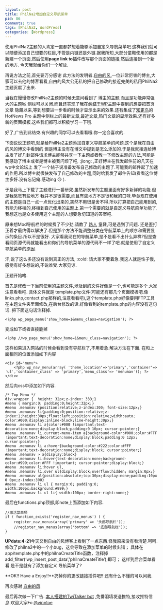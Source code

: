 ```yaml
---
layout: post
title: PhilNa2增加自定义导航菜单
pid: 86
comments: true
tags: [PhilNa2, WordPress]
categories: [Wordpress]
---
```

使用PhilNa2主题的人肯定一直都梦想着能够添加自定义导航菜单吧.这样我们就可以随便添加自己想要的栏目,不管是内链还是外链.据我所知,大部分童鞋使用的都是 新建一个页面,然后使用**page link to**插件改写那个页面的链接,然后连接到一个新的地方.
今天我就给你们一个解放.

再说方法之前,首先要万分感谢 此方法的发明者.[自由的风](http://loosky.net/),一位非常厉害的博主,大家可以去他的博客看看,自由的风大公无私的把自己修改的接近完美的私用PhilNa2主题贡献了出来.

当我在慢慢修改PhilNa2主题的时候无意间看到了 博主的主题,而且是功能异常强大的主题哟.侧栏可以关闭.而且还实现了我在[纠结于WP主题](/2011/04/46-entangled-in-the-wp-theme.html)中提到的想要把首页文章 隐藏以来,等到想要进一步看的时候才显示出来的效果.还有集成了[知更鸟](http://zmingcx.com/)的HotNews Pro 主题中侧栏上的最新文章,最近文章,热门文章的显示效果.还有好多新的页面模板.这些我们都可以积极学习一下哦.

好了,广告到此结束.有兴趣的同学可以去看看哦.你一定会喜欢的.

下面说说正题吧,就是给PhilNa2主题添加自定义导航菜单的问题.这个是我在自由的风的博文中看到的.但是博主没有在博文中提到是怎么添加的.于是我就接连给博主发了好几封邮件请求博主能够共享一下主题或者教一下修改主题的方法,可能是我感动了博主或者是博主被我问烦了吧, :jiong: ,正好博主在我发邮件前的几天在wp中文论坛上 发了一个帖子说准备发布自己修改的主题了.可能我的邮件起了加速的作用.所以博主就很快发布了自己修改的主题,同时给我发了邮件告知(看看这位博主多好.没有忘记俺.感动ing :cry: ).

于是我马上下载了主题进行一番研究.虽然新发布的主题里面有好多新鲜的功能.但是我感觉有些地方 我并不是很需要,而且有些地方不是很和我的口味.毕竟现在使用的主题是自己一点一点优化出来的,突然不用很是舍不得.所以打算把自己能用到的,有能力移植的,移植到自己使用的主题上.第一个需要的就是自定义导航菜单功能了.我想这也是众多使用这个主题的人想要急切知道的答案吧.

原来想Mod导航栏的时候费了不少劲,请教了 [路人](http://imluren.com) 童鞋,可是遇到了问题. 还是歪打正着才最终得以解决了.但是那个方法不能调整分类在导航菜单上的顺序和需要显示的条目.所以不是很好. 大家看我现在的导航菜单,是不是看不出什么异样?但是查看网页源代码就能看出和你们的导航菜单的源代码不一样了吧.就是使用了自定义导航菜单的原因.

汗,说了这么多还没有说到真正的方法, :cold: 请大家不要着急.我这人就是性子慢,感觉有好多想说的,不说难受.大家见谅.

正题开始咯.

首先是修改一下当前使用的主题文件,涉及到的文件好像是一个,也可能是多个.大家注意看看吧.
具体文件就是 template.php文件(可能还有那几个页面模板吧.像links.php,contact.php那样的,注意看看吧),这个template.php好像要用FTP工具在主题文件夹里面修改,在后台修改的话.好像看到的template.php的内容没有这句话.
把下面这句话注释掉.

    <?php wp_page_menu('show_home=1&menu_class=navigation'); ?>

变成如下或者直接删掉

    <?php //wp_page_menu('show_home=1&menu_class=navigation'); ?>

这样如果进入网站的时候会看到没有导航栏了,不用着急.解决方法在下面.
在和上面相同的位置添加如下内容

    <div id="menu">
        <?php wp_nav_menu(array( 'theme_location'=>'primary','container'=> 'ul','container_class' => 'primary','menu_class'=> 'menunav')); ?>
    </div>

然后向css中添加如下内容.

    /* Top Menu */
    div.wrapper {  height: 32px;z-index: 333;}
    #menu { margin:0; padding:0;height:32px;}
    #menu .menunav {position:relative;z-index:300; font-size:12px;}
    #menu .menunav li{padding:0;position:relative;z-index:1;height:30px;float:left;position:relative;width:auto; color:#000;display:inline-block;line-height:30px;}
    #menu .menunav li a{color:#000 !important;text-decoration:none;display:block;padding:0 10px; cursor:pointer;}
    #menu .menunav li.current-menu-item a{background-color:#000;color:#FFF !important;text-decoration:none;display:block;padding:0 12px; cursor:pointer;}
    #menu .menunav li a:hover{background-color:#222;color:#FFF !important;text-decoration:none;display:block; cursor:pointer;}
    #menu .menunav > a{display:block}
    #menu .menunav li:hover{text-decoration:none;background-color:#999;color:#FFF !important; cursor:pointer;display:block;}
    #menu .menunav li:hover ul,
    #menu .menunav li.over ul{display:block;overflow:hidden; margin:0px;}
    #menu .menunav ul{position:absolute;top:30px;display:none;padding:10px 0 0px;z-index:300}
    #menu .menunav li ul { margin:0; padding:0; width:100px;background:#999;}
    #menu .menunav li ul li{ width:100px; border-right:none;}

最后在functions.php顶部,即note上面添加如下内容.

    //激活菜单项
    if ( function_exists('register_nav_menus') ) {
        register_nav_menus(array('primary' => '头部导航栏'));
        //register_nav_menus(array('bottom' => '底部导航栏'));
    }

**UPdate:4-21**今天又到自由的风博客上看到了一点东西.怪我原来没有看清楚.呵呵.
修改了philna2中的一个小bug，这会导致在添加菜单的时候出错；
具体在app/template.php中的philnaCreateTitle函数，注释掉add\_filter(‘wp\_insert\_post_data’,'philnaCreateTitle’);即可；
这样到后台菜单看看 是不是就有了添加自定义 导航菜单了?

**OK!! Have a Enjoy!!**扔掉你的更改链接插件吧!!
还有什么不懂的可以问我.

再次感谢 [自由的风](http://loosky.net/)

最后再次做一下广告. [本人搭建的TwiTalker bot](/2011/04/set-twitalker-bot.html) ,免番羽墙发送推特,接收推特信息.欢迎大家Fo [@vinntoe](http://twitter.com/vinntoe)
